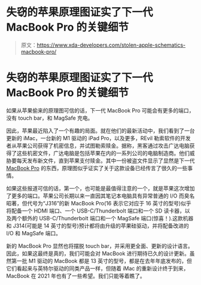 # 失窃的苹果原理图证实了下一代 MacBook Pro 的关键细节

> 原文：<https://www.xda-developers.com/stolen-apple-schematics-macbook-pro/>

# 失窃的苹果原理图证实了下一代 MacBook Pro 的关键细节

如果从苹果偷来的原理图可信的话，下一代 MacBook Pro 可能会有更多的端口，没有 touch bar，和 MagSafe 充电。

因此，苹果最近陷入了一个有趣的局面。就在他们的最新活动中，我们看到了一台更新的 iMac，一台新的 M1 驱动的 iPad Pro，以及更多，REvil 勒索软件的开发者从苹果公司获得了机密信息，并试图勒索赎金。据称，黑客通过攻击广达电脑获得了这些机密文件，广达电脑是包括苹果在内的一系列公司的电脑制造商。他们威胁要每天发布新文件，直到苹果支付赎金。其中一份被盗文件显示了显然是下一代 [MacBook Pro](https://www.xda-developers.com/tag/apple-macbook-pro/) 的东西，原理图似乎证实了关于这款设备已经传言了很久的一些事情。

如果这些报道可信的话，第一个，也可能是最值得注意的一个，就是苹果这次增加了更多的端口。苹果公司长期以来一直因其笔记本电脑具有异常普通的 I/O 而臭名昭著，但代号为“J316”的新 MacBook Pro(16 表示它对应于 16 英寸的型号)似乎将配备一个 HDMI 端口、一个 USB-C/Thunderbolt 端口和一个 SD 读卡器，以及两个额外的 USB-C/Thunderbolt 端口和一个 MagSafe 端口(惊喜！).这款机器和 J314(可能是 14 英寸的型号)预计都将由升级的苹果硅驱动，并将配备改进的 I/O 和 MagSafe 端口。

新的 MacBook Pro 显然也将摆脱 touch bar，并采用更全面、更新的设计语言。因此，如果这最终是真的，我们可能会对 MacBook 进行期待已久的设计更新。虽然第一批 M1 驱动的 MacBook 都是 13 英寸的型号，都是在去年年底发布的，但它们看起来与英特尔驱动的同类产品一样，但随着 iMac 的重新设计终于到来，MacBook 在 2021 年也有了一些希望。我们只能等着瞧了。